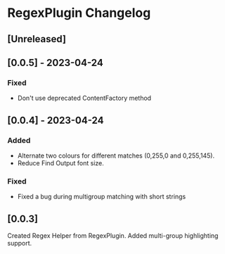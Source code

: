 <!-- Keep a Changelog guide -> https://keepachangelog.com -->

# RegexPlugin Changelog

## [Unreleased]

## [0.0.5] - 2023-04-24
### Fixed

- Don't use deprecated ContentFactory method

## [0.0.4] - 2023-04-24

### Added

- Alternate two colours for different matches (0,255,0 and 0,255,145).
- Reduce Find Output font size.

### Fixed

- Fixed a bug during multigroup matching with short strings


## [0.0.3]
Created Regex Helper from RegexPlugin. Added multi-group highlighting support.
